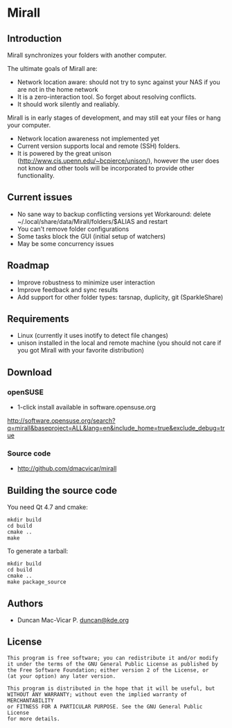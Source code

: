 
# Mirall

## Introduction

Mirall synchronizes your folders with another computer.

The ultimate goals of Mirall are:

* Network location aware: should not try to sync against your NAS if you are
  not in the home network
* It is a zero-interaction tool. So forget about resolving conflicts.
* It should work silently and realiably.

Mirall is in early stages of development, and may still eat your
files or hang your computer.

* Network location awareness not implemented yet
* Current version supports local and remote (SSH) folders.
* It is powered by the great unison (http://www.cis.upenn.edu/~bcpierce/unison/), however
  the user does not know and other tools will be incorporated to provide other
  functionality.

## Current issues

* No sane way to backup conflicting versions yet
  Workaround: delete ~/.local/share/data/Mirall/folders/$ALIAS and restart
* You can't remove folder configurations
* Some tasks block the GUI (initial setup of watchers)
* May be some concurrency issues

## Roadmap

* Improve robustness to minimize user interaction
* Improve feedback and sync results
* Add support for other folder types: tarsnap, duplicity, git (SparkleShare)

## Requirements

* Linux (currently it uses inotify to detect file changes)
* unison installed in the local and remote machine
  (you should not care if you got Mirall with your favorite
   distribution)

## Download

### openSUSE

* 1-click install available in software.opensuse.org

http://software.opensuse.org/search?q=mirall&baseproject=ALL&lang=en&include_home=true&exclude_debug=true

### Source code

* http://github.com/dmacvicar/mirall

## Building the source code

You need Qt 4.7 and cmake:

    mkdir build
    cd build
    cmake ..
    make

To generate a tarball:

    mkdir build
    cd build
    cmake ..
    make package_source

## Authors

* Duncan Mac-Vicar P. <duncan@kde.org>

## License

    This program is free software; you can redistribute it and/or modify
    it under the terms of the GNU General Public License as published by
    the Free Software Foundation; either version 2 of the License, or
    (at your option) any later version.

    This program is distributed in the hope that it will be useful, but
    WITHOUT ANY WARRANTY; without even the implied warranty of MERCHANTABILITY
    or FITNESS FOR A PARTICULAR PURPOSE. See the GNU General Public License
    for more details.


